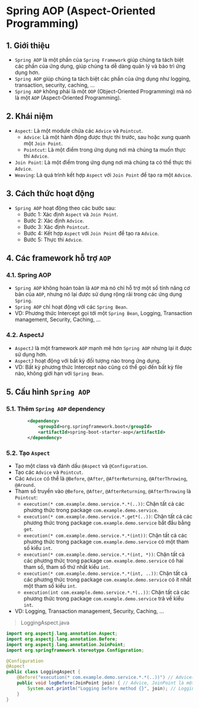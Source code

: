 # Spring AOP (Aspect-Oriented Programming)
## 1. Giới thiệu
- `Spring AOP` là một phần của `Spring Framework` giúp chúng ta tách biệt các phần của ứng dụng, giúp chúng ta dễ dàng quản lý và bảo trì ứng dụng hơn.
- `Spring AOP` giúp chúng ta tách biệt các phần của ứng dụng như logging, transaction, security, caching, ...
- `Spring AOP` không phải là một `OOP` (Object-Oriented Programming) mà nó là một `AOP` (Aspect-Oriented Programming).

## 2. Khái niệm
- `Aspect`: Là một module chứa các `Advice` và `Pointcut`.
    + `Advice`: Là một hành động được thực thi trước, sau hoặc xung quanh một `Join Point`.
    + `Pointcut`: Là một điểm trong ứng dụng nơi mà chúng ta muốn thực thi `Advice`.
- `Join Point`: Là một điểm trong ứng dụng nơi mà chúng ta có thể thực thi `Advice`.
- `Weaving`: Là quá trình kết hợp `Aspect` với `Join Point` để tạo ra một `Advice`.

## 3. Cách thức hoạt động
- `Spring AOP` hoạt động theo các bước sau:
    - Bước 1: Xác định `Aspect` và `Join Point`.
    - Bước 2: Xác định `Advice`.
    - Bước 3: Xác định `Pointcut`.
    - Bước 4: Kết hợp `Aspect` với `Join Point` để tạo ra `Advice`.
    - Bước 5: Thực thi `Advice`.

## 4. Các framework hỗ trợ `AOP`
### 4.1. Spring AOP
- `Spring AOP` không hoàn toàn là `AOP` mà nó chỉ hỗ trợ một số tính năng cơ bản của `AOP`, nhưng nó lại được sử dụng rộng rãi trong các ứng dụng `Spring`.
- `Spring AOP` chỉ hoạt động với các `Spring Bean`.
- VD: Phương thức Intercept gọi tới một `Spring Bean`, Logging, Transaction management, Security, Caching, ...

### 4.2. AspectJ
- `AspectJ` là một framework `AOP` mạnh mẽ hơn `Spring AOP` nhưng lại it được sử dụng hơn.
- `AspectJ` hoạt động với bất kỳ đối tượng nào trong ứng dụng.
- VD: Bất kỳ phương thức Intercept nào cũng có thể gọi đến bất kỳ file nào, không giới hạn với `Spring Bean`.

## 5. Cấu hình `Spring AOP`
### 5.1. Thêm `Spring AOP` dependency
```xml
		<dependency>
			<groupId>org.springframework.boot</groupId>
			<artifactId>spring-boot-starter-aop</artifactId>
		</dependency>
```

### 5.2. Tạo `Aspect`
- Tạo một class và đánh dấu `@Aspect` và `@Configuration`.
- Tạo các `Advice` và `Pointcut`.
- Các `Advice` có thể là `@Before`, `@After`, `@AfterReturning`, `@AfterThrowing`, `@Around`.
- Tham số truyền vào `@Before`, `@After`, `@AfterReturning`, `@AfterThrowing` là `Pointcut`:
    + `execution(* com.example.demo.service.*.*(..))`: Chặn tất cả các phương thức trong package `com.example.demo.service`.
    + `execution(* com.example.demo.service.*.get*(..))`: Chặn tất cả các phương thức trong package `com.example.demo.service` bắt đầu bằng `get`.
    + `execution(* com.example.demo.service.*.*(int))`: Chặn tất cả các phương thức trong package `com.example.demo.service` có một tham số kiểu `int`.
    + `execution(* com.example.demo.service.*.*(int, *))`: Chặn tất cả các phương thức trong package `com.example.demo.service` có hai tham số, tham số thứ nhất kiểu `int`.
    + `execution(* com.example.demo.service.*.*(int, ..))`: Chặn tất cả các phương thức trong package `com.example.demo.service` có ít nhất một tham số kiểu `int`.
    + `execution(int com.example.demo.service.*.*(..))`: Chặn tất cả các phương thức trong package `com.example.demo.service` trả về kiểu `int`.
- VD: Logging, Transaction management, Security, Caching, ...

>LoggingAspect.java
```java
import org.aspectj.lang.annotation.Aspect;
import org.aspectj.lang.annotation.Before;
import org.aspectj.lang.annotation.JoinPoint;
import org.springframework.stereotype.Configuration;

@Configuration
@Aspect
public class LoggingAspect {
    @Before("execution(* com.example.demo.service.*.*(..))") // Advice(Pointcut)
    public void logBefore(JoinPoint join) { // Advice, JoinPoint là một interface trong AspectJ, nó cung cấp thông tin về method được gọi
        System.out.println("Logging before method {}", join); // Logging ra method trước khi thực thi
    }
}
```

